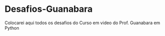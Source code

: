 # Desafios-Guanabara
Colocarei aqui todos os desafios do Curso em video do Prof. Guanabara em Python
